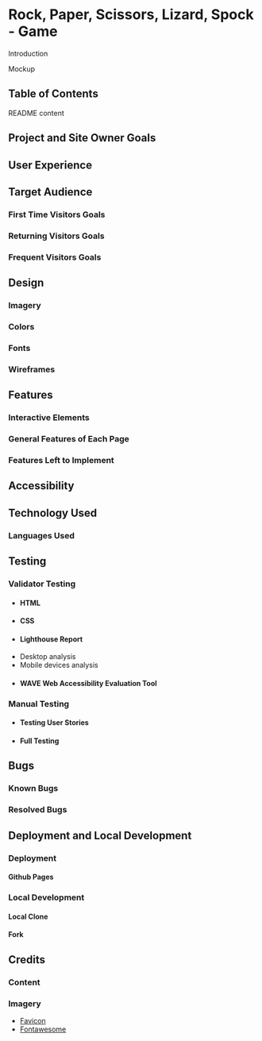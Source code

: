 # Rock, Paper, Scissors, Lizard, Spock - Game
Introduction

Mockup

## Table of Contents

README content
## Project and Site Owner Goals

## User Experience

## Target Audience
### First Time Visitors Goals
### Returning Visitors Goals
### Frequent Visitors Goals

## Design
### Imagery
### Colors
### Fonts
### Wireframes

## Features
### Interactive Elements
### General Features of Each Page
### Features Left to Implement

## Accessibility 

## Technology Used
### Languages Used

## Testing
### Validator Testing
- #### HTML
- #### CSS 
- #### Lighthouse Report
- Desktop analysis
- Mobile devices analysis
- #### WAVE Web Accessibility Evaluation Tool
### Manual Testing
- #### Testing User Stories
- #### Full Testing

## Bugs
### Known Bugs
### Resolved Bugs

## Deployment and Local Development
### Deployment
#### Github Pages
### Local Development
#### Local Clone
#### Fork

## Credits
### Content
### Imagery
- [Favicon](https://www.freefavicon.com/freefavicons/icons/iconinfo/video-game-controller-icon-152-227918.html)
- [Fontawesome](https://fontawesome.com/)